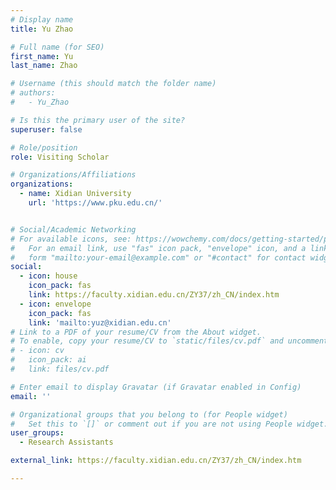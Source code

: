 ```yaml
---
# Display name
title: Yu Zhao

# Full name (for SEO)
first_name: Yu
last_name: Zhao

# Username (this should match the folder name)
# authors:
#   - Yu_Zhao

# Is this the primary user of the site?
superuser: false

# Role/position
role: Visiting Scholar

# Organizations/Affiliations
organizations:
  - name: Xidian University
    url: 'https://www.pku.edu.cn/'


# Social/Academic Networking
# For available icons, see: https://wowchemy.com/docs/getting-started/page-builder/#icons
#   For an email link, use "fas" icon pack, "envelope" icon, and a link in the
#   form "mailto:your-email@example.com" or "#contact" for contact widget.
social:
  - icon: house
    icon_pack: fas
    link: https://faculty.xidian.edu.cn/ZY37/zh_CN/index.htm
  - icon: envelope
    icon_pack: fas
    link: 'mailto:yuz@xidian.edu.cn'
# Link to a PDF of your resume/CV from the About widget.
# To enable, copy your resume/CV to `static/files/cv.pdf` and uncomment the lines below.
# - icon: cv
#   icon_pack: ai
#   link: files/cv.pdf

# Enter email to display Gravatar (if Gravatar enabled in Config)
email: ''

# Organizational groups that you belong to (for People widget)
#   Set this to `[]` or comment out if you are not using People widget.
user_groups:
  - Research Assistants

external_link: https://faculty.xidian.edu.cn/ZY37/zh_CN/index.htm

---
```

